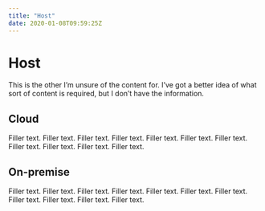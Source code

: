```yaml
---
title: "Host"
date: 2020-01-08T09:59:25Z
---
```



# Host
This is the other I’m unsure of the content for. I’ve got a better idea of what sort of content is required, but I don’t have the information.


## Cloud
Filler text. Filler text. Filler text. Filler text. Filler text. Filler text. Filler text. Filler text. Filler text. Filler text. Filler text.


## On-premise
Filler text. Filler text. Filler text. Filler text. Filler text. Filler text. Filler text. Filler text. Filler text. Filler text. Filler text.


